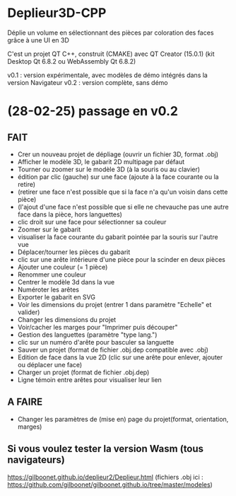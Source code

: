 #  Deplieur3D-CPP
Déplie un volume en sélectionnant des pièces par coloration des faces grâce à une UI en 3D

C'est un projet QT C++, construit (CMAKE) avec QT Creator (15.0.1)
(kit Desktop Qt 6.8.2 ou WebAssembly Qt 6.8.2)

v0.1 : version expérimentale, avec modèles de démo intégrés dans la version Navigateur
v0.2 : version complète, sans démo

# (28-02-25) passage en v0.2
## FAIT
- Crer un nouveau projet de dépliage (ouvrir un fichier 3D, format .obj)
- Afficher le modèle 3D, le gabarit 2D multipage par défaut
- Tourner ou zoomer sur le modèle 3D (à la souris ou au clavier)
- édition par clic (gauche) sur une face (ajoute à la face courante ou la retire)
- (retirer une face n'est possible que si la face n'a qu'un voisin dans cette pièce)
- (l'ajout d'une face n'est possible que si elle ne chevauche pas une autre face dans la pièce, hors languettes)
- clic droit sur une face pour sélectionner sa couleur
- Zoomer sur le gabarit
- visualiser la face courante du gabarit pointée par la souris sur l'autre vue
- Déplacer/tourner les pièces du gabarit
- clic sur une arête intérieure d'une pièce pour la scinder en deux pièces
- Ajouter une couleur (= 1 pièce)
- Renommer une couleur
- Centrer le modèle 3d dans la vue
- Numéroter les arêtes
- Exporter le gabarit en SVG
- Voir les dimensions du projet (entrer 1 dans paramètre "Echelle" et valider)
- Changer les dimensions du projet
- Voir/cacher les marges pour "Imprimer puis découper"
- Gestion des languettes (paramètre "type lang.")
- clic sur un numéro d'arête pour basculer sa languette
- Sauver un projet (format de fichier .obj.dep compatible avec .obj)
- Edition de face dans la vue 2D (clic sur une arête pour enlever, ajouter ou déplacer une face)
- Charger un projet (format de fichier .obj.dep)
- Ligne témoin entre arêtes pour visualiser leur lien

## A FAIRE
- Changer les paramètres de (mise en) page du projet(format, orientation, marges)

## Si vous voulez tester la version Wasm (tous navigateurs)
https://gilboonet.github.io/deplieur2/Deplieur.html
(fichiers .obj ici : https://github.com/gilboonet/gilboonet.github.io/tree/master/modeles)
